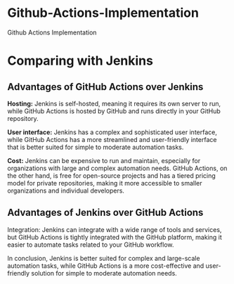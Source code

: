 # Github-Actions-Implementation
Github Actions Implementation

# Comparing with Jenkins
## Advantages of GitHub Actions over Jenkins
**Hosting:** Jenkins is self-hosted, meaning it requires its own server to run, while GitHub Actions is hosted by GitHub and runs directly in your GitHub repository.

**User interface:** Jenkins has a complex and sophisticated user interface, while GitHub Actions has a more streamlined and user-friendly interface that is better suited for simple to moderate automation tasks.

**Cost:** Jenkins can be expensive to run and maintain, especially for organizations with large and complex automation needs. GitHub Actions, on the other hand, is free for open-source projects and has a tiered pricing model for private repositories, making it more accessible to smaller organizations and individual developers.

## Advantages of Jenkins over GitHub Actions
Integration: Jenkins can integrate with a wide range of tools and services, but GitHub Actions is tightly integrated with the GitHub platform, making it easier to automate tasks related to your GitHub workflow.

In conclusion, Jenkins is better suited for complex and large-scale automation tasks, while GitHub Actions is a more cost-effective and user-friendly solution for simple to moderate automation needs.
